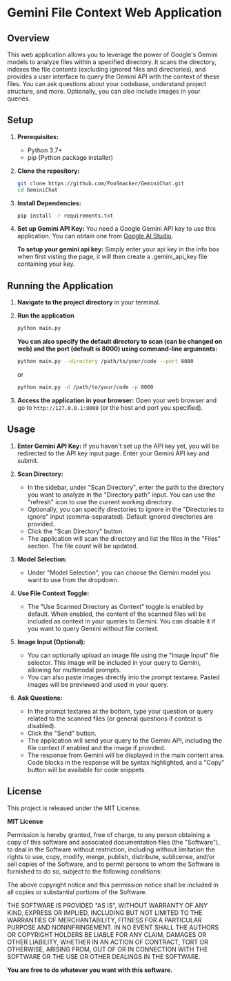 # Gemini File Context Web Application

## Overview

This web application allows you to leverage the power of Google's Gemini models to analyze files within a specified directory. It scans the directory, indexes the file contents (excluding ignored files and directories), and provides a user interface to query the Gemini API with the context of these files. You can ask questions about your codebase, understand project structure, and more.  Optionally, you can also include images in your queries.

## Setup

1.  **Prerequisites:**
    -   Python 3.7+
    -   pip (Python package installer)

2.  **Clone the repository:**
    ```bash
    git clone https://github.com/PooSmacker/GeminiChat.git
    cd GeminiChat
    ```

3.  **Install Dependencies:**
    ```bash
    pip install -r requirements.txt
    ```

4.  **Set up Gemini API Key:**
    You need a Google Gemini API key to use this application. You can obtain one from [Google AI Studio](https://makersuite.google.com/app/apikey).

    **To setup your gemini api key:**
    Simply enter your api key in the info box when first visting the page, it will then create a .gemini_api_key file containing your key.

## Running the Application

1.  **Navigate to the project directory** in your terminal.

2.  **Run the application**
    ```bash
    python main.py
    ```


    **You can also specify the default directory to scan (can be changed on web) and the port (default is 8000) using command-line arguments:**
    ```bash
    python main.py --directory /path/to/your/code --port 8080
    ```
    or
    ```bash
    python main.py -d /path/to/your/code -p 8080
    ```

3.  **Access the application in your browser:**
    Open your web browser and go to `http://127.0.0.1:8000` (or the host and port you specified).

## Usage

1.  **Enter Gemini API Key:** If you haven't set up the API key yet, you will be redirected to the API key input page. Enter your Gemini API key and submit.

2.  **Scan Directory:**
    *   In the sidebar, under "Scan Directory", enter the path to the directory you want to analyze in the "Directory path" input. You can use the "refresh" icon to use the current working directory.
    *   Optionally, you can specify directories to ignore in the "Directories to ignore" input (comma-separated). Default ignored directories are provided.
    *   Click the "Scan Directory" button.
    *   The application will scan the directory and list the files in the "Files" section. The file count will be updated.

3.  **Model Selection:**
    *   Under "Model Selection", you can choose the Gemini model you want to use from the dropdown.

4.  **Use File Context Toggle:**
    *   The "Use Scanned Directory as Context" toggle is enabled by default. When enabled, the content of the scanned files will be included as context in your queries to Gemini. You can disable it if you want to query Gemini without file context.

5.  **Image Input (Optional):**
    *   You can optionally upload an image file using the "Image Input" file selector. This image will be included in your query to Gemini, allowing for multimodal prompts.
    *   You can also paste images directly into the prompt textarea. Pasted images will be previewed and used in your query.

6.  **Ask Questions:**
    *   In the prompt textarea at the bottom, type your question or query related to the scanned files (or general questions if context is disabled).
    *   Click the "Send" button.
    *   The application will send your query to the Gemini API, including the file context if enabled and the image if provided.
    *   The response from Gemini will be displayed in the main content area. Code blocks in the response will be syntax highlighted, and a "Copy" button will be available for code snippets.

## License

This project is released under the MIT License.

**MIT License**

Permission is hereby granted, free of charge, to any person obtaining a copy
of this software and associated documentation files (the "Software"), to deal
in the Software without restriction, including without limitation the rights
to use, copy, modify, merge, publish, distribute, sublicense, and/or sell
copies of the Software, and to permit persons to whom the Software is
furnished to do so, subject to the following conditions:

The above copyright notice and this permission notice shall be included in all
copies or substantial portions of the Software.

THE SOFTWARE IS PROVIDED "AS IS", WITHOUT WARRANTY OF ANY KIND, EXPRESS OR
IMPLIED, INCLUDING BUT NOT LIMITED TO THE WARRANTIES OF MERCHANTABILITY,
FITNESS FOR A PARTICULAR PURPOSE AND NONINFRINGEMENT. IN NO EVENT SHALL THE
AUTHORS OR COPYRIGHT HOLDERS BE LIABLE FOR ANY CLAIM, DAMAGES OR OTHER
LIABILITY, WHETHER IN AN ACTION OF CONTRACT, TORT OR OTHERWISE, ARISING FROM,
OUT OF OR IN CONNECTION WITH THE SOFTWARE OR THE USE OR OTHER DEALINGS IN THE
SOFTWARE.

**You are free to do whatever you want with this software.**

